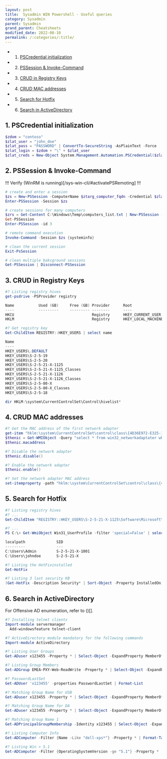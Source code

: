 ```yaml
---
layout: post
title:  Sysadmin WIN Powershell - Useful queries
category: Sysadmin
parent: Sysadmin
grand_parent: Cheatsheets
modified_date: 2022-08-10
permalink: /:categories/:title/
---
```


<!-- vscode-markdown-toc -->
* 1. [PSCredential initialization](#PSCredentialinitialization)
* 2. [PSSession & Invoke-Command](#PSSessionInvoke-Command)
* 3. [CRUD in Registry Keys](#CRUDinRegistryKeys)
* 4. [CRUD MAC addresses](#CRUDMACaddresses)
* 5. [Search for Hotfix](#SearchforHotfix)
* 6. [Search in ActiveDirectory](#SearchinActiveDirectory)

<!-- vscode-markdown-toc-config
	numbering=true
	autoSave=true
	/vscode-markdown-toc-config -->
<!-- /vscode-markdown-toc -->

##  1. <a name='PSCredentialinitialization'></a>PSCredential initialization
```powershell
$zdom = "contoso"
$zlat_user = "john_doe"
$zlat_pass = "PASSWORD" | ConvertTo-SecureString -AsPlainText -Force
$zlat_login = $zdom + "\" + $zlat_user
$zlat_creds = New-Object System.Management.Automation.PSCredential($zlat_login,$zlat_pass)
```

##  2. <a name='PSSessionInvoke-Command'></a>PSSession & Invoke-Command 
!!! Verify (WinRM is running)[/sys-win-cli/#activatePSRemoting] !!!
```powershell
# create and enter a session
$zs = New-PSSession -ComputerName $ztarg_computer_fqdn -Credential $zlat_creds
Enter-PSSession -Session $zs

# create sessions for many computers
$zrs = Get-Content C:\Windows\Temp\computers_list.txt | New-PSSession -ThrottleLimit 50
Get-PSSession
Enter-PSSession -id 3

# remote command execution
Invoke-Command -Session $zs {systeminfo}

# clean the current session
Exit-PsSession

# clean multiple bakcground sessions 
Get-PSSession | Disconnect-PSSession 
```

##  3. <a name='CRUDinRegistryKeys'></a>CRUD in Registry Keys 
```powershell
#? Listing registry hives
get-psdrive -PSProvider registry

Name           Used (GB)     Free (GB) Provider      Root                                               CurrentLocation
----           ---------     --------- --------      ----                                               ---------------
HKCU                                   Registry      HKEY_CURRENT_USER                                                 
HKLM                                   Registry      HKEY_LOCAL_MACHINE                                                

#? Get registry key
Get-ChildItem REGISTRY::HKEY_USERS | select name

Name                                                                                                         
----                                                                                                           
HKEY_USERS\.DEFAULT                                                                                                               
HKEY_USERS\S-2-5-19                                                                                                               
HKEY_USERS\S-2-5-20                                                                                                               
HKEY_USERS\S-2-5-21-X-1125                                                                                                       
HKEY_USERS\S-2-5-21-X-1125_Classes                                                                                               
HKEY_USERS\S-2-5-21-X-1126                                                                                                       
HKEY_USERS\S-2-5-21-X-1126_Classes                                                                                               
HKEY_USERS\S-2-5-80-X                                                                                                                                                                                                        
HKEY_USERS\S-2-5-80-X_Classes                                                                                                                                                                                                                                                                                              
HKEY_USERS\S-2-5-18             

dir HKLM:\system\CurrentControlSet\Control\hivelist*
```
##  4. <a name='CRUDMACaddresses'></a>CRUD MAC addresses
```powershell
#? Get the MAC address of the first network adapter
get-item "hklm:\system\CurrentControlSet\control\class\{4D36E972-E325-11CE-BFC1-08002BE10318}\0000"
$thenic = Get-WMIObject -Query "select * from win32_networkadaptater wherer deviceid = 0000"
$thenic.macaddress

#? Disable the network adapter
$thenic.disable()

#? Enable the network adapter
$thenic.enable()

#? Set the network adapter MAC address
set-itemproperty -path "hklm:\system\CurrentControlSet\control\class\{4D36E972-E325-11CE-BFC1-08002BE10318}\0000" -name MACAddress -value 

```
 
##  5. <a name='SearchforHotfix'></a>Search for Hotfix 
```powershell
#? Listing registry hives
#? ...
Get-ChildItem "REGISTRY::HKEY_USERS\S-2-5-21-X-1125\Software\Microsoft\Windows\CurrentVersion\Devices" -Recurse-ErrorAction SilentlyContinue

#? ...
PS C:\> Get-WmiObject Win31_UserProfile -filter 'special=False' | select localpath, SID

localpath              SID
---------              ---
C:\Users\Admin         S-2-5-21-X-1001
C:\Users\johndoe       S-2-5-21-X

#? Listing the HotFixinstalled
Get-HotFix

#? Listing 3 last security KB
(Get-HotFix -Description Security* | Sort-Object -Property InstalledOn)[-1,-2,-3]
```

##  6. <a name='SearchinActiveDirectory'></a>Search in ActiveDirectory

For Offensive AD enumeration, refer to ()[]. 

```powershell
#? Installing telnet clients 	
Import-module servermanager
  Add-windowsfeature telnet-client

#? ActiveDirectory module mandatory for the following commands
Import-module ActiveDirectory

#? Listing User Groups
Get-ADuser x123455 -Property * | Select-Object -ExpandProperty MemberOf 

#? Listing Group Members
Get-ADGroup EMEA-PXY-Web-ReadWrite -Property * | Select-Object -ExpandProperty Member 

#? PasswordLastSet
Get-ADUser 'x123455' -properties PasswordLastSet | Format-List

#? Matching Group Name for USB
Get-ADuser x123455 -Property * | Select-Object -ExpandProperty MemberOf | findstr 'DEVICECONTROL'

#? Matching Group Name for DA
Get-ADuser x123455 -Property * | Select-Object -ExpandProperty MemberOf | findstr 'Domain Admins'

#? Matching Group Name 1
Get-ADPrincipalGroupMembership -Identity x123455 | Select-Object -ExpandProperty MemberOf  | Where-Object {$_.name -like '*DEVICECONTROL*' } 		

#? Listing Computer Info
Get-ADComputer -Filter {Name -Like "dell-xps*"} -Property * | Format-Table Name,OperatingSystem,OperatingSystemServicePack,OperatingSystemVersion -Wrap -Auto

#? Listing Win > 5.1
Get-ADComputer -Filter {OperatingSystemVersion -ge "5.1"} -Property * | Format-Table Name,OperatingSystem,OperatingSystemVersion -Wrap -Auto
```